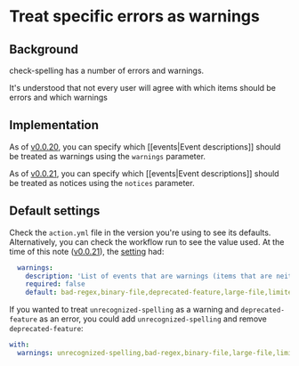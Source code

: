 # Treat specific errors as warnings

## Background
check-spelling has a number of errors and warnings.

It's understood that not every user will agree with which items should be errors and which warnings

## Implementation

As of [v0.0.20](https://github.com/check-spelling/check-spelling/releases/tag/v0.0.20),
you can specify which [[events|Event descriptions]] should be treated as warnings using the `warnings` parameter.

As of [v0.0.21](https://github.com/check-spelling/check-spelling/releases/tag/v0.0.21),
you can specify which [[events|Event descriptions]] should be treated as notices using the `notices` parameter.

## Default settings

Check the `action.yml` file in the version you're using to see its defaults.
Alternatively, you can check the workflow run to see the value used.
At the time of this note ([v0.0.21](https://github.com/check-spelling/check-spelling/releases/tag/v0.0.21)),
the [setting](https://github.com/check-spelling/check-spelling/blob/d7cd2973c513e84354f9d6cf50a6417a628a78ce/action.yml#L210-L213) had:

```yaml
  warnings:
    description: 'List of events that are warnings (items that are neither warnings nor notices will result in an :x:)'
    required: false
    default: bad-regex,binary-file,deprecated-feature,large-file,limited-references,no-newline-at-eof,noisy-file,non-alpha-in-dictionary,unexpected-line-ending,whitespace-in-dictionary,minified-file,unsupported-configuration
```

If you wanted to treat `unrecognized-spelling` as a warning and `deprecated-feature` as an error, you could add `unrecognized-spelling` and remove `deprecated-feature`:

```yaml
with:
  warnings: unrecognized-spelling,bad-regex,binary-file,large-file,limited-references,no-newline-at-eof,noisy-file,non-alpha-in-dictionary,unexpected-line-ending,whitespace-in-dictionary,minified-file,unsupported-configuration
```
